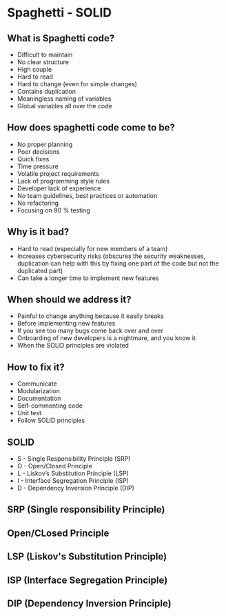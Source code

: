 # Spaghetti - SOLID

## What is Spaghetti code?

+ Difficult to maintain
+ No clear structure
+ High couple
+ Hard to read
+ Hard to change (even for simple changes)
+ Contains duplication
+ Meaningless naming of variables
+ Global variables all over the code

## How does spaghetti code come to be?

+ No proper planning
+ Poor decisions
+ Quick fixes
+ Time pressure
+ Volatile project requirements
+ Lack of programming style rules
+ Developer lack of experience
+ No team guidelines, best practices or automation
+ No refactoring
+ Focusing on 90 % testing

## Why is it bad?

+ Hard to read (especially for new members of a team)
+ Increases cybersecurity risks (obscures the security weaknesses, duplication can help with this by fixing one part of
  the code but not the duplicated part)
+ Can take a longer time to implement new features

## When should we address it?

+ Painful to change anything because it easily breaks
+ Before implementing new features
+ If you see too many bugs come back over and over
+ Onboarding of new developers is a nightmare, and you know it
+ When the SOLID principles are violated

## How to fix it?

+ Communicate
+ Modularization
+ Documentation
+ Self-commenting code
+ Unit test
+ Follow SOLID principles

## SOLID

+ S - Single Responsibility Principle (SRP)
+ O - Open/Closed Principle
+ L - Liskov’s Substitution Principle (LSP)
+ I - Interface Segregation Principle (ISP)
+ D - Dependency Inversion Principle (DIP)

## SRP (Single responsibility Principle)

## Open/CLosed Principle

## LSP (Liskov's Substitution Principle)

## ISP (Interface Segregation Principle)

## DIP (Dependency Inversion Principle)
